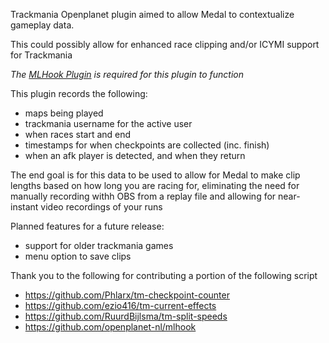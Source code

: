 Trackmania Openplanet plugin aimed to allow Medal to contextualize gameplay data.

This could possibly allow for enhanced race clipping and/or ICYMI support for Trackmania

*The [MLHook Plugin](https://openplanet.dev/plugin/mlhook) is required for this plugin to function*

This plugin records the following:
- maps being played
- trackmania username for the active user
- when races start and end
- timestamps for when checkpoints are collected (inc. finish)
- when an afk player is detected, and when they return

The end goal is for this data to be used to allow for Medal to make clip lengths based on how long you are racing for, eliminating the need for manually recording withh OBS from a replay file and allowing for near-instant video recordings of your runs

Planned features for a future release:
- support for older trackmania games
- menu option to save clips

Thank you to the following for contributing a portion of the following script
- https://github.com/Phlarx/tm-checkpoint-counter
- https://github.com/ezio416/tm-current-effects
- https://github.com/RuurdBijlsma/tm-split-speeds
- https://github.com/openplanet-nl/mlhook
